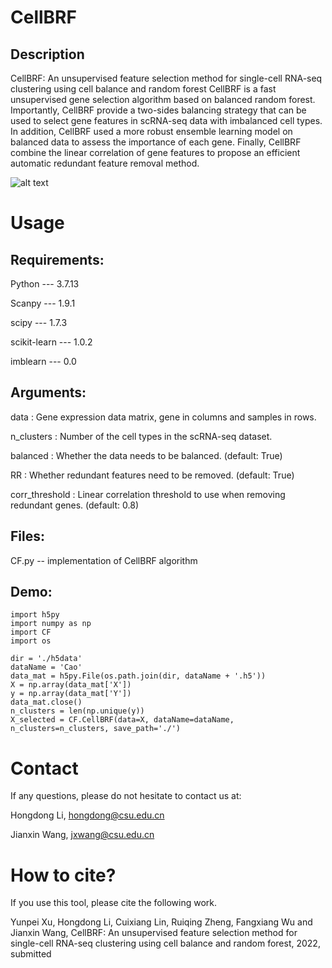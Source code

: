 # CellBRF
## Description
CellBRF: An unsupervised feature selection method for single-cell RNA-seq clustering using cell balance and random forest
CellBRF is a fast unsupervised gene selection algorithm based on balanced random forest. Importantly, CellBRF provide a two-sides balancing strategy that can be used to select gene features in scRNA-seq data with imbalanced cell types. In addition, CellBRF used a more robust ensemble learning model on balanced data to assess the importance of each gene. Finally, CellBRF combine the linear correlation of gene features to propose an efficient automatic redundant feature removal method.

![alt text](https://github.com/xuyp-csu/CellBRF/blob/main/workflow.png)

# Usage
## Requirements:

Python --- 3.7.13

Scanpy --- 1.9.1

scipy --- 1.7.3

scikit-learn --- 1.0.2

imblearn --- 0.0

## Arguments:

data : Gene expression data matrix, gene in columns and samples in rows.

n_clusters : Number of the cell types in the scRNA-seq dataset.

balanced : Whether the data needs to be balanced. (default: True)

RR : Whether redundant features need to be removed. (default: True)

corr_threshold : Linear correlation threshold to use when removing redundant genes. (default: 0.8)

## Files:
CF.py -- implementation of CellBRF algorithm

## Demo:
```
import h5py
import numpy as np
import CF
import os

dir = './h5data'
dataName = 'Cao'
data_mat = h5py.File(os.path.join(dir, dataName + '.h5'))
X = np.array(data_mat['X'])
y = np.array(data_mat['Y'])
data_mat.close()
n_clusters = len(np.unique(y))
X_selected = CF.CellBRF(data=X, dataName=dataName, n_clusters=n_clusters, save_path='./')
```

# Contact
If any questions, please do not hesitate to contact us at: 

Hongdong Li, hongdong@csu.edu.cn

Jianxin Wang, jxwang@csu.edu.cn

# How to cite?
If you use this tool, please cite the following work.

Yunpei Xu, Hongdong Li, Cuixiang Lin, Ruiqing Zheng, Fangxiang Wu and Jianxin Wang, CellBRF: An unsupervised feature selection method for single-cell RNA-seq clustering using cell balance and random forest, 2022, submitted  
